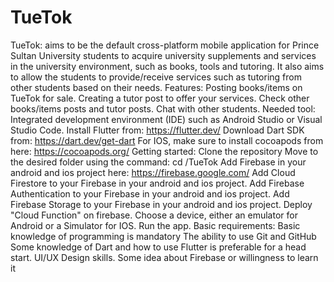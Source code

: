 # TueTok
TueTok: aims to be the default cross-platform mobile application for Prince Sultan University students to acquire university supplements and services in the university environment, such as books, tools and tutoring. It also aims to allow the students to provide/receive services such as tutoring from other students based on their needs.
Features:
Posting books/items on TueTok for sale.
Creating a tutor post to offer your services.
Check other books/items posts and tutor posts.
Chat with other students.
Needed tool:
Integrated development environment (IDE) such as Android Studio or Visual Studio Code.
Install Flutter from: https://flutter.dev/
Download Dart SDK from: https://dart.dev/get-dart
For IOS, make sure to install cocoapods from here: https://cocoapods.org/
Getting started:
Clone the repository
Move to the desired folder using the command: cd /TueTok
Add Firebase in your android and ios project here: https://firebase.google.com/
Add Cloud Firestore to your Firebase in your android and ios project.
Add  Firebase Authentication to your Firebase in your android and ios project.
Add Firebase Storage to your Firebase in your android and ios project.
Deploy "Cloud Function" on firebase.
Choose a device, either an emulator for Android or a Simulator for IOS.
Run the app.
Basic requirements:
Basic knowledge of programming is mandatory
The ability to use Git and GitHub
Some knowledge of Dart and how to use Flutter is preferable for a head start.
UI/UX Design skills.
Some idea about Firebase or willingness to learn it
